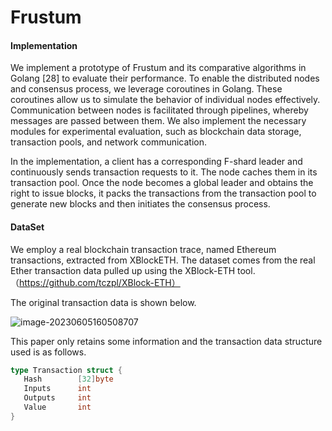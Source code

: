 # Frustum
#### Implementation

We implement a prototype of Frustum and its comparative algorithms in Golang [28] to evaluate their performance. To enable the distributed nodes and consensus process, we leverage coroutines in Golang. These coroutines allow us to simulate the behavior of individual nodes effectively. Communication between nodes is facilitated through pipelines, whereby messages are passed between them. We also implement the necessary modules for experimental evaluation, such as blockchain data storage, transaction pools, and network communication. 

In the implementation, a client has a corresponding F-shard leader and continuously sends transaction requests to it. The node caches them in its transaction pool. Once the node becomes a global leader and obtains the right to issue blocks, it packs the transactions from the transaction pool to generate new blocks and then initiates the consensus process.

#### DataSet

We employ a real blockchain transaction trace, named Ethereum transactions, extracted from XBlockETH. The dataset comes from the real Ether transaction data pulled up using the XBlock-ETH tool.（https://github.com/tczpl/XBlock-ETH）

The original transaction data is shown below.

![image-20230605160508707](https://p.ipic.vip/zd6m8m.png)

This paper only retains some information and the transaction data structure used is as follows.

 ```go
type Transaction struct {
	Hash		[32]byte	
	Inputs		int				
	Outputs		int				
	Value		int			
}
 ```


